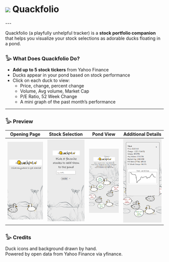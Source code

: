 <h1>
  <img src="https://www.thiings.co/_next/image?url=https%3A%2F%2Flftz25oez4aqbxpq.public.blob.vercel-storage.com%2Fimage-Jx48f8Wr7UdZla7hCMTfodBv61PiKB.png&w=2048&q=75" width="100"/>
  Quackfolio
</h1>
---

Quackfolio (a playfully unhelpful tracker) is a **stock portfolio companion** that helps you visualize your stock selections as adorable ducks floating in a pond.  

### 𓅭 What Does Quackfolio Do?

- **Add up to 5 stock tickers** from Yahoo Finance
- Ducks appear in your pond based on stock performance
- Click on each duck to view:
  - Price, change, percent change
  - Volume, Avg volume, Market Cap
  - P/E Ratio, 52 Week Change
  - A mini graph of the past month’s performance

---

### 𓅭 Preview
| Opening Page | Stock Selection | Pond View | Additional Details |
|--------------|------------------|-----------|---------------------|
| <img src="app/static/images/preview1.png" /> | <img src="app/static/images/preview2.png"/> | <img src="app/static/images/preview3.png" /> | <img src="app/static/images/preview4.png" /> |




### 𓅭 Credits  
Duck icons and background drawn by hand.  
Powered by open data from Yahoo Finance via yfinance.


